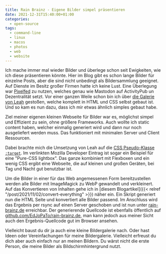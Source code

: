 ```yaml
---
title: Rain Brainz - Eigene Bilder simpel präsentieren
date: 2021-12-31T15:40:00+01:00
categories:
  - open-source
tags:
  - command-line
  - linux
  - macos
  - photos
  - web
  - website
---
```

Ich mache immer mal wieder Bilder und überlege schon seit Ewigkeiten, wie ich diese präsentieren könnte.
Hier im Blog gibt es schon lange Bilder für einzelne Posts, aber die sind nicht unbedingt als Bildersammlung geeignet.
Auf Dienste im Besitz großer Firmen hatte ich keine Lust.
Eine Überlegung war [Pixelfed](https://pixelfed.org/) zu nutzen, welches genau wie Mastodon auf ActivityPub un Dezentralität setzt.
Vor einer ganzen Weile schon bin ich über [die Galerie von Leah](https://chaos.social/@leah/104065853551741116) gestoßen, welche komplett in HTML und CSS selbst gebaut ist.
Und so kam es nun dazu, dass ich mir etwas ähnlich simples gebaut habe.

<!--more-->

Ziel meiner eigenen kleinen Webseite für Bilder war es, möglichst simpel und Effizient zu sein, ohne größere Frameworks.
Auch wollte ich static content haben, welcher einmalig generiert wird und dann nur noch ausgeliefert werden muss.
Das funktioniert mit minimalen Server und Client Ressourcen.

Dabei brachte mich die Umsetzung von Leah auf die [CSS Pseudo-Klasse `:target`](https://developer.mozilla.org/en-US/docs/Web/CSS/:target).
Im verlinkten Mozilla Developer Eintrag ist sogar ein Beispiel für eine "Pure-CSS lightbox".
Das ganze kombiniert mit Flexboxen und ein wenig CSS ergibt eine Webseite, die auf kleinen und großen Geräten, bei Tag und Nacht gut benutzbar ist.

Um die Bilder in einer für das Web angemessenen Form bereitzustellen werden alle Bilder mit ImageMagick zu WebP gewandelt und verkleinert.
Auf das Konvertieren von Inhalten gehe ich in [diesem Blogartikel]({{< relref "/post/2021/11/02/convert-everything" >}}) näher ein.
Ein Skript generiert nun die HTML Seite und konvertiert alle Bilder passend.
Im Anschluss wird das Ergebnis per rsync auf einen Server geschoben und ist nun unter [rain-brainz.de](https://rain-brainz.de/) erreichbar.
Der generierende Quellcode ist ebenfalls öffentlich auf [github.com/EdJoPaTo/rain-brainz.de](https://github.com/EdJoPaTo/rain-brainz.de), man kann jedoch aus meiner Sicht auch den Ergebnis-Quellcode gut im Browser ansehen.

Vielleicht baust du dir ja auch eine kleine Bildergalerie nach.
Oder hast Ideen oder Vereinfachungen für meine Bildergalerie.
Vielleicht erfreust du dich aber auch einfach nur an meinen Bildern.
Du wärst nicht die erste Person, die meine Bilder als Bildschirmhintergrund nutzt.
